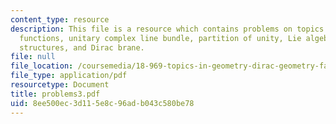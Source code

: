 ```yaml
---
content_type: resource
description: This file is a resource which contains problems on topics like transition
  functions, unitary complex line bundle, partition of unity, Lie algebroid, Poisson
  structures, and Dirac brane.
file: null
file_location: /coursemedia/18-969-topics-in-geometry-dirac-geometry-fall-2006/8ee500ec3d115e8c96adb043c580be78_problems3.pdf
file_type: application/pdf
resourcetype: Document
title: problems3.pdf
uid: 8ee500ec-3d11-5e8c-96ad-b043c580be78
---
```

